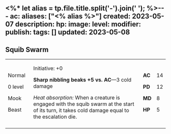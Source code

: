 <%* let alias = tp.file.title.split('-').join(' '); %>---
ac: 
aliases: ["<% alias %>"]
created: 2023-05-07
description: 
hp: 
image: 
level: 
modifier: 
publish: 
tags: []
updated: 2023-05-08
---

## Squib Swarm

<table>
<colgroup>
<col style="width: 16%" />
<col style="width: 72%" />
<col style="width: 5%" />
<col style="width: 5%" />
</colgroup>
<tbody>
<tr class="odd">
<td><p>Normal</p>
<p>0 level</p>
<p>Mook</p>
<p>Beast</p></td>
<td><p>Initiative: +0</p>
<p><strong>Sharp nibbling beaks +5 vs. AC</strong>—3 cold damage</p>
<p><em>Heat absorption:</em> When a creature is engaged with the squib
swarm at the start of its turn, it takes cold damage equal to the
escalation die.</p></td>
<td><p><strong>AC</strong></p>
<p><strong>PD</strong></p>
<p><strong>MD</strong></p>
<p><strong>HP</strong></p></td>
<td><p>14</p>
<p>12</p>
<p>8</p>
<p>5</p></td>
</tr>
<tr class="even">
<td></td>
<td></td>
<td></td>
<td></td>
</tr>
</tbody>
</table>
